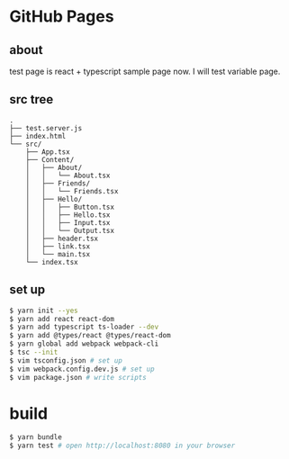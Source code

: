 # GitHub Pages

## about
test page is react + typescript sample page now.
I will test variable page.

## src tree

```none
.
├── test.server.js
├── index.html
└── src/
    ├── App.tsx
    ├── Content/
    │   ├── About/
    │   │   └── About.tsx
    │   ├── Friends/
    │   │   └── Friends.tsx
    │   ├── Hello/
    │   │   ├── Button.tsx
    │   │   ├── Hello.tsx
    │   │   ├── Input.tsx
    │   │   └── Output.tsx
    │   ├── header.tsx
    │   ├── link.tsx
    │   └── main.tsx
    └── index.tsx
```

## set up

```bash
$ yarn init --yes
$ yarn add react react-dom
$ yarn add typescript ts-loader --dev
$ yarn add @types/react @types/react-dom
$ yarn global add webpack webpack-cli
$ tsc --init
$ vim tsconfig.json # set up
$ vim webpack.config.dev.js # set up
$ vim package.json # write scripts
```

# build

```bash
$ yarn bundle
$ yarn test # open http://localhost:8080 in your browser
```
